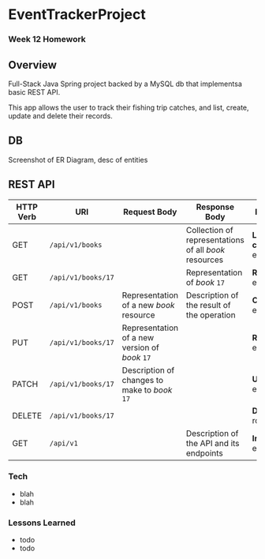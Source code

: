 # EventTrackerProject

### Week 12 Homework

## Overview

Full-Stack Java Spring project backed by a MySQL db that implementsa basic REST API.

This app allows the user to track their fishing trip catches, and list, create, update and delete their records.

## DB

Screenshot of ER Diagram, desc of entities

## REST API

| HTTP Verb | URI                  | Request Body | Response Body | Purpose |
|-----------|----------------------|--------------|---------------|---------|
| GET       | `/api/v1/books`      |              | Collection of representations of all _book_ resources | **List** or **collection** endpoint |
| GET       | `/api/v1/books/17`   |              | Representation of _book_ `17` | **Retrieve** endpoint |
| POST      | `/api/v1/books`      | Representation of a new _book_ resource | Description of the result of the operation | **Create** endpoint |
| PUT       | `/api/v1/books/17`   | Representation of a new version of _book_ `17` | | **Replace** endpoint |
| PATCH     | `/api/v1/books/17`   | Description of changes to make to _book_ `17` | | **Update** endpoint |
| DELETE    | `/api/v1/books/17`   |              | | **Delete** route |
| GET       | `/api/v1`            |              | Description of the API and its endpoints | **Index** endpoint |

### Tech
- blah
- blah

### Lessons Learned
- todo
- todo
